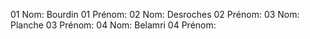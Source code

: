01 Nom: Bourdin
01 Prénom:
02 Nom: Desroches
02 Prénom:
03 Nom: Planche
03 Prénom:
04 Nom: Belamri
04 Prénom:

